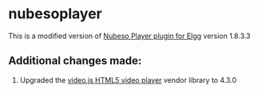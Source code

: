 nubesoplayer
============

This is a modified version of [Nubeso Player plugin for Elgg](http://community.elgg.org/plugins/845298/1.8.3.3/nubeso-player) version 1.8.3.3

Additional changes made:
------------------------

1. Upgraded the [video.js HTML5 video player](http://videojs.com/) vendor library to 4.3.0 

